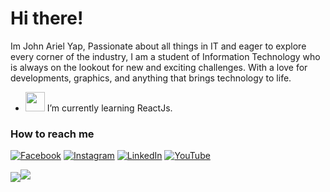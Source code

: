  <h1>Hi there!</h1> 
<p>Im John Ariel Yap, Passionate about all things in IT and eager to explore every corner of the industry, I am a student of Information Technology who is always on the lookout for new and exciting challenges. With a love for developments, graphics, and anything that brings technology to life.</p>

- <img src="https://media2.giphy.com/media/WUlplcMpOCEmTGBtBW/giphy.gif" width="31"> I’m currently learning ReactJs.

### How to reach me
[![Facebook](https://img.shields.io/badge/Facebook-%231877F2.svg?&style=flat-square&logo=facebook&logoColor=white)](https://facebook.com/arielyap.fb)
[![Instagram](https://img.shields.io/badge/Instagram-%23E4405F.svg?&style=flat-square&logo=instagram&logoColor=white)](https://instagram.com/yaparieljohn)
[![LinkedIn](https://img.shields.io/badge/LinkedIn-%230077B5.svg?&style=flat-square&logo=linkedin&logoColor=white)](https://www.linkedin.com/in/arielyap69/)
[![YouTube](https://img.shields.io/badge/YouTube-%23FF0000.svg?&style=flat-square&logo=youtube&logoColor=white)](https://www.youtube.com/c/ARIELDEV)
<div align="left"><img src="https://github-readme-stats.vercel.app/api?username=yapariel&show_icons=true&count_private=true&hide_border=true" align="center")
      
                       


![](https://komarev.com/ghpvc/?username=your-github-yapariel)
